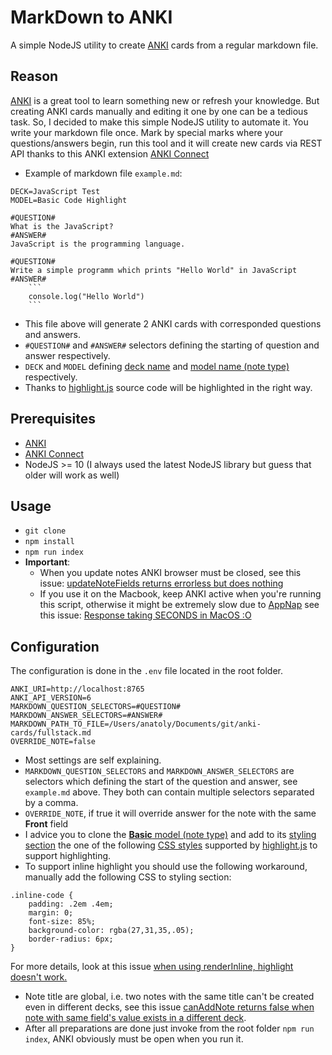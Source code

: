 # MarkDown to ANKI
A simple NodeJS utility to create [ANKI](https://apps.ankiweb.net/)  cards from a regular markdown file.

## Reason
[ANKI](https://apps.ankiweb.net/) is a great tool to learn something new or refresh your knowledge. But creating ANKI cards manually and editing it one by one can be a tedious task. So, I decided to make this simple NodeJS utility to automate it. You write your markdown file once. Mark by special marks where your questions/answers begin, run this tool and it will create new cards via REST API thanks to this ANKI extension [ANKI Connect](https://ankiweb.net/shared/info/2055492159)

- Example of markdown file `example.md`:
```
DECK=JavaScript Test
MODEL=Basic Code Highlight

#QUESTION#
What is the JavaScript?
#ANSWER#
JavaScript is the programming language.

#QUESTION#
Write a simple programm which prints "Hello World" in JavaScript
#ANSWER#
    ```
    console.log("Hello World")
    ```
```

- This file above will generate 2 ANKI cards with corresponded questions and answers.
- `#QUESTION#` and `#ANSWER#` selectors defining the starting of question and answer respectively.
- `DECK` and `MODEL` defining [deck name](https://docs.ankiweb.net/#/getting-started?id=decks) and [model name (note type)](https://docs.ankiweb.net/#/getting-started?id=note-types) respectively.
- Thanks to [highlight.js](https://github.com/highlightjs/highlight.js) source code will be highlighted in the right way.

## Prerequisites
- [ANKI](https://apps.ankiweb.net/)
- [ANKI Connect](https://ankiweb.net/shared/info/2055492159)
- NodeJS >= 10 (I always used the latest NodeJS library but guess that older will work as well)

## Usage
- `git clone`
- `npm install`
- `npm run index`
- **Important**:
    - When you update notes ANKI browser must be closed, see this issue: [updateNoteFields returns errorless but does nothing](https://github.com/FooSoft/anki-connect/issues/82#issuecomment-500179245)
    - If you use it on the Macbook, keep ANKI active when you're running this script, 
    otherwise it might be extremely slow due to [AppNap](https://www.howtogeek.com/277414/what-is-app-nap-is-it-slowing-down-my-mac-apps/) see this issue: [Response taking SECONDS in MacOS :O](https://github.com/FooSoft/anki-connect/issues/129#issuecomment-696768108)

## Configuration
The configuration is done in the `.env` file located in the root folder.
```
ANKI_URI=http://localhost:8765
ANKI_API_VERSION=6
MARKDOWN_QUESTION_SELECTORS=#QUESTION#
MARKDOWN_ANSWER_SELECTORS=#ANSWER#
MARKDOWN_PATH_TO_FILE=/Users/anatoly/Documents/git/anki-cards/fullstack.md
OVERRIDE_NOTE=false
```
- Most settings are self explaining. 
- `MARKDOWN_QUESTION_SELECTORS` and `MARKDOWN_ANSWER_SELECTORS`  are selectors which defining the start of the question and answer, see `example.md` above. They both can contain multiple selectors separated by a comma.
- `OVERRIDE_NOTE`, if true it will override answer for the note with the same **Front** field 
- I advice you to clone the [**Basic** model (note type)](https://apps.ankiweb.net/docs/manual20.html#note-types) and add to its [styling section](https://apps.ankiweb.net/docs/manual20.html#card-styling) the one of the following [CSS styles](https://github.com/highlightjs/highlight.js/tree/master/src/styles) supported by [highlight.js](https://github.com/highlightjs/highlight.js) to support highlighting. 
- To support inline highlight you should use the following workaround, manually add the following CSS to styling section:
```
.inline-code {
    padding: .2em .4em;
    margin: 0;
    font-size: 85%;
    background-color: rgba(27,31,35,.05);
    border-radius: 6px;
}

```
For more details, look at this issue [when using renderInline, highlight doesn't work.](https://github.com/markdown-it/markdown-it/issues/576)
- Note title are global, i.e. two notes with the same title can't be created even in different decks, see this issue [canAddNote returns false when note with same field's value exists in a different deck](https://github.com/FooSoft/anki-connect/issues/81).
- After all preparations are done just invoke from the root folder `npm run index`, ANKI obviously must be open when you run it.
